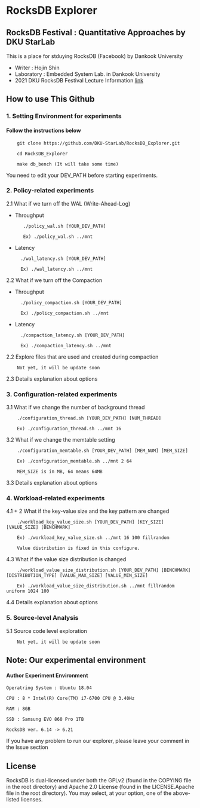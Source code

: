 # RocksDB Explorer 

## RocksDB Festival : Quantitative Approaches by DKU StarLab

This is a place for stduying RocksDB (Facebook) by Dankook University
- Writer : Hojin Shin
- Laboratory : Embedded System Lab. in Dankook University
- 2021 DKU RocksDB Festival Lecture Information [link]()

## How to use This Github

### 1. Setting Environment for experiments

#### Follow the instructions below 

        git clone https://github.com/DKU-StarLab/RocksDB_Explorer.git
        
        cd RocksDB_Explorer
        
        make db_bench (It will take some time)

You need to edit your DEV_PATH before starting experiments.

### 2. Policy-related experiments

2.1 What if we turn off the WAL (Write-Ahead-Log)

* Throughput

         ./policy_wal.sh [YOUR_DEV_PATH]
         
         Ex) ./policy_wal.sh ../mnt

* Latency
        
        ./wal_latency.sh [YOUR_DEV_PATH]
        
        Ex) ./wal_latency.sh ../mnt
        
2.2 What if we turn off the Compaction

* Throughput

        ./policy_compaction.sh [YOUR_DEV_PATH]
        
        Ex) ./policy_compaction.sh ../mnt

* Latency

        ./compaction_latency.sh [YOUR_DEV_PATH]
        
        Ex) ./compaction_latency.sh ../mnt

2.2 Explore files that are used and created during compaction

        Not yet, it will be update soon
        
2.3 Details explanation about options

### 3. Configuration-related experiments

3.1 What if we change the number of background thread

        ./configuration_thread.sh [YOUR_DEV_PATH] [NUM_THREAD]
        
        Ex) ./configuration_thread.sh ../mnt 16

3.2 What if we change the memtable setting

        ./configuration_memtable.sh [YOUR_DEV_PATH] [MEM_NUM] [MEM_SIZE]
        
        Ex) ./configuration_memtable.sh ../mnt 2 64
        
        MEM_SIZE is in MB, 64 means 64MB

3.3 Details explanation about options

### 4. Workload-related experiments

4.1 + 2 What if the key-value size and the key pattern are changed

        ./workload_key_value_size.sh [YOUR_DEV_PATH] [KEY_SIZE] [VALUE_SIZE] [BENCHMARK]
        
        Ex) ./workload_key_value_size.sh ../mnt 16 100 fillrandom
        
        Value distribution is fixed in this configure.

4.3 What if the value size distribution is changed

        ./workload_value_size_distribution.sh [YOUR_DEV_PATH] [BENCHMARK] [DISTRIBUTION_TYPE] [VALUE_MAX_SIZE] [VALUE_MIN_SIZE]
        
        Ex) ./workload_value_size_distribution.sh ../mnt fillrandom uniform 1024 100

4.4 Details explanation about options

### 5. Source-level Analysis

5.1 Source code level exploration

        Not yet, it will be update soon

## Note: Our experimental environment

#### Author Experiment Environment

    Operatring System : Ubuntu 18.04
  
    CPU : 8 * Intel(R) Core(TM) i7-6700 CPU @ 3.40Hz
  
    RAM : 8GB
  
    SSD : Samsung EVO 860 Pro 1TB
  
    RocksDB ver. 6.14 -> 6.21

If you have any problem to run our explorer, please leave your comment in the Issue section

## License

RocksDB is dual-licensed under both the GPLv2 (found in the COPYING file in the root directory) and Apache 2.0 License (found in the LICENSE.Apache file in the root directory).  You may select, at your option, one of the above-listed licenses.
